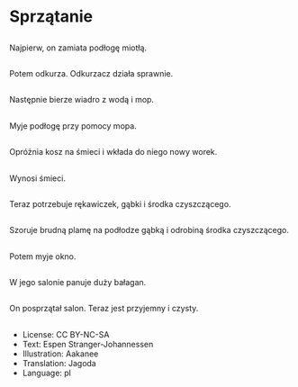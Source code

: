 # Sprzątanie

##
Najpierw, on zamiata podłogę miotłą.

##
Potem odkurza. Odkurzacz działa sprawnie.

##
Następnie bierze wiadro z wodą i mop.

##
Myje podłogę przy pomocy mopa.

##
Opróżnia kosz na śmieci i wkłada do niego nowy worek.

##
Wynosi śmieci.

##
Teraz potrzebuje rękawiczek, gąbki i środka czyszczącego.

##
Szoruje brudną plamę na podłodze gąbką i odrobiną środka czyszczącego.

##
Potem myje okno.

##
W jego salonie panuje duży bałagan.

##
On posprzątał salon. Teraz jest przyjemny i czysty.

##
* License: CC BY-NC-SA
* Text: Espen Stranger-Johannessen
* Illustration: Aakanee
* Translation: Jagoda
* Language: pl

